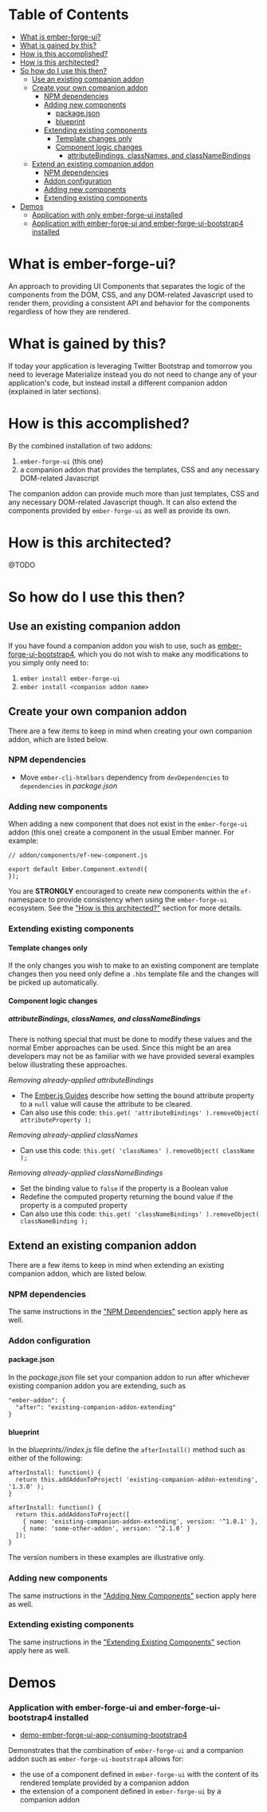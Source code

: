 # Table of Contents

* [What is ember-forge-ui?](#what-is-ember-forge-ui)
* [What is gained by this?](#what-is-gained-by-this)
* [How is this accomplished?](#how-is-this-accomplished)
* [How is this architected?](#how-is-this-architected)
* [So how do I use this then?](#so-how-do-i-use-this-then)
    * [Use an existing companion addon](#use-an-existing-companion-addon)
    * [Create your own companion addon](#create-your-own-companion-addon)
        * [NPM dependencies](#npm-dependencies)
        * [Adding new components](#adding-new-components)
            * [package.json](#packagejson)
            * [blueprint](#blueprint)
        * [Extending existing components](#extending-existing-components)
            * [Template changes only](#template-changes-only)
            * [Component logic changes](#component-logic-changes)
                * [attributeBindings, classNames, and classNameBindings](#attributebindings-classnames-and-classnamebindings)
    * [Extend an existing companion addon](#extend-an-existing-companion-addon)
        * [NPM dependencies](#npm-dependencies-1)
        * [Addon configuration](#addon-configuration)
        * [Adding new components](#adding-new-components-1)
        * [Extending existing components](#extending-existing-components-1)
* [Demos](#demos)
  * [Application with only ember-forge-ui installed](#application-with-only-ember-forge-ui-installed)
  * [Application with ember-forge-ui and ember-forge-ui-bootstrap4 installed](#application-with-ember-forge-ui-and-ember-forge-ui-bootstrap4-installed)


# What is ember-forge-ui?

An approach to providing UI Components that separates the logic of the components from the DOM, CSS, and any DOM-related Javascript used to render them, providing a consistent API and behavior for the components regardless of how they are rendered.


# What is gained by this?

If today your application is leveraging Twitter Bootstrap and tomorrow you need to leverage Materialize instead you do not need to change any of your application's code, but instead install a different companion addon (explained in later sections).


# How is this accomplished?

By the combined installation of two addons:

1. `ember-forge-ui` (this one)
2. a companion addon that provides the templates, CSS and any necessary DOM-related Javascript

The companion addon can provide much more than just templates, CSS and any necessary DOM-related Javascript though.  It can also extend the components provided by `ember-forge-ui` as well as provide its own.


# How is this architected?

@TODO


# So how do I use this then?

## Use an existing companion addon

If you have found a companion addon you wish to use, such as [ember-forge-ui-bootstrap4](https://github.com/ember-forge/ember-forge-ui-bootstrap4), which you do not wish to make any modifications to you simply only need to:

1. `ember install ember-forge-ui`
2. `ember install <companion addon name>`


## Create your own companion addon

There are a few items to keep in mind when creating your own companion addon, which are listed below.

### NPM dependencies

* Move `ember-cli-htmlbars` dependency from `devDependencies` to `dependencies` in *package.json*


### Adding new components

When adding a new component that does not exist in the `ember-forge-ui` addon (this one) create a component in the usual Ember manner.  For example:

```
// addon/components/ef-new-component.js

export default Ember.Component.extend({
});
```

You are **STRONGLY** encouraged to create new components within the `ef-` namespace to provide consistency when using the `ember-forge-ui` ecosystem. See the ["How is this architected?"](#how-is-this-architected) section for more details.


### Extending existing components

#### Template changes only

If the only changes you wish to make to an existing component are template changes then you need only define a `.hbs` template file and the changes will be picked up automatically.

#### Component logic changes

##### attributeBindings, classNames, and classNameBindings

There is nothing special that must be done to modify these values and the normal Ember approaches can be used.  Since this might be an area developers may not be as familiar with we have provided several examples below illustrating these approaches.

*Removing already-applied attributeBindings*

* The [Ember.js Guides](https://guides.emberjs.com/v2.5.0/components/customizing-a-components-element/#toc_customizing-attributes) describe how setting the bound attribute property to a `null` value will cause the attribute to be cleared.
* Can also use this code: `this.get( 'attributeBindings' ).removeObject( attributeProperty );`

*Removing already-applied classNames*

* Can use this code: `this.get( 'classNames' ).removeObject( className );`

*Removing already-applied classNameBindings*

* Set the binding value to `false` if the property is a Boolean value
* Redefine the computed property returning the bound value if the property is a computed property
* Can also use this code: `this.get( 'classNameBindings' ).removeObject( classNameBinding );`


## Extend an existing companion addon

There are a few items to keep in mind when extending an existing companion addon, which are listed below.

### NPM dependencies

The same instructions in the ["NPM Dependencies"](#npm-dependencies) section apply here as well.


### Addon configuration

#### package.json

In the *package.json* file set your companion addon to run after whichever existing companion addon you are extending,
such as

```
"ember-addon": {
  "after": "existing-companion-addon-extending"
}
```

#### blueprint

In the *blueprints/<name-of-your-companion-addon>/index.js* file define the `afterInstall()` method such as either of
the following:

```
afterInstall: function() {
  return this.addAddonToProject( 'existing-companion-addon-extending', '1.3.0' );
}
```

```
afterInstall: function() {
  return this.addAddonsToProject([
    { name: 'existing-companion-addon-extending', version: '^1.0.1' },
    { name: 'some-other-addon', version: '^2.1.0' }
  ]);
}
```

The version numbers in these examples are illustrative only.



### Adding new components

The same instructions in the ["Adding New Components"](#adding-new-components) section apply here as well.



### Extending existing components

The same instructions in the ["Extending Existing Components"](#extending-existing-components) section apply here as well.


# Demos

### Application with ember-forge-ui and ember-forge-ui-bootstrap4 installed

* [demo-ember-forge-ui-app-consuming-bootstrap4](https://github.com/ember-forge/demo-ember-forge-ui-app-consuming-bootstrap4)

Demonstrates that the combination of `ember-forge-ui` and a companion addon such as `ember-forge-ui-bootstrap4` allows
for:

* the use of a component defined in `ember-forge-ui` with the content of its rendered template provided by a companion addon
* the extension of a component defined in `ember-forge-ui` by a companion addon


